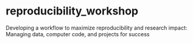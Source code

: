 # reproducibility_workshop
Developing a workflow to maximize reproducibility and research impact: Managing data, computer code, and projects for success
